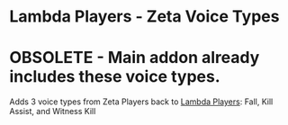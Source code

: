 # Lambda Players - Zeta Voice Types
# OBSOLETE - Main addon already includes these voice types.
Adds 3 voice types from Zeta Players back to [Lambda Players](https://github.com/IcyStarFrost/Lambda-Players): Fall, Kill Assist, and Witness Kill
